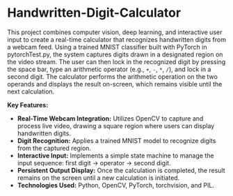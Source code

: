 # Handwritten-Digit-Calculator

This project combines computer vision, deep learning, and interactive user input to create a real-time calculator that recognizes handwritten digits from a webcam feed. Using a trained MNIST classifier built with PyTorch in pytorchTest.py, the system captures digits drawn in a designated region on the video stream. The user can then lock in the recognized digit by pressing the space bar, type an arithmetic operator (e.g., `+`, `-`, `*`, `/`), and lock in a second digit. The calculator performs the arithmetic operation on the two operands and displays the result on-screen, which remains visible until the next calculation.

**Key Features:**
- **Real-Time Webcam Integration:** Utilizes OpenCV to capture and process live video, drawing a square region where users can display handwritten digits.
- **Digit Recognition:** Applies a trained MNIST model to recognize digits from the captured region.
- **Interactive Input:** Implements a simple state machine to manage the input sequence: first digit → operator → second digit.
- **Persistent Output Display:** Once the calculation is completed, the result remains on the screen until a new calculation is initiated.
- **Technologies Used:** Python, OpenCV, PyTorch, torchvision, and PIL.
